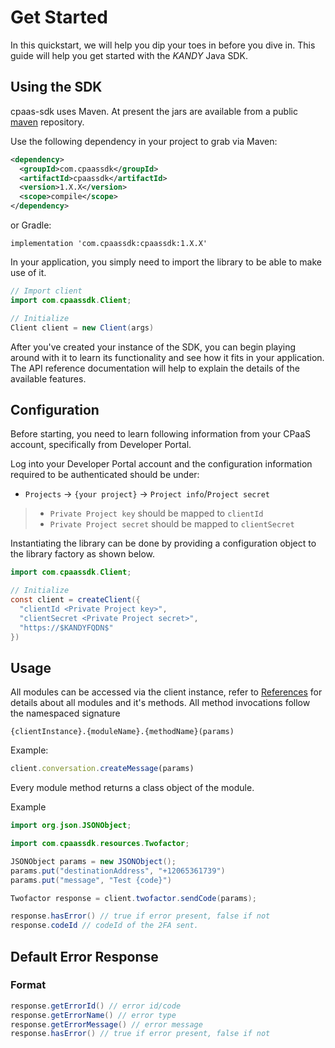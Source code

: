 # Get Started

In this quickstart, we will help you dip your toes in before you dive in. This guide will help you get started with the $KANDY$ Java SDK.

## Using the SDK

cpaas-sdk uses Maven. At present the jars are available from a public [maven](https://mvnrepository.com) repository.

Use the following dependency in your project to grab via Maven:

```xml
<dependency>
  <groupId>com.cpaassdk</groupId>
  <artifactId>cpaassdk</artifactId>
  <version>1.X.X</version>
  <scope>compile</scope>
</dependency>
```

or Gradle:

```
implementation 'com.cpaassdk:cpaassdk:1.X.X'
```

In your application, you simply need to import the library to be able to make use of it.

```java
// Import client
import com.cpaassdk.Client;

// Initialize
Client client = new Client(args)
```

After you've created your instance of the SDK, you can begin playing around with it to learn its functionality and see how it fits in your application. The API reference documentation will help to explain the details of the available features.

## Configuration
Before starting, you need to learn following information from your CPaaS account, specifically from Developer Portal.

Log into your Developer Portal account and the configuration information required to be authenticated should be under:

+ `Projects` -> `{your project}` -> `Project info`/`Project secret`

> + `Private Project key` should be mapped to `clientId`
> + `Private Project secret` should be mapped to `clientSecret`

Instantiating the library can be done by providing a configuration object to the library factory as shown below.

```java
import com.cpaassdk.Client;

// Initialize
const client = createClient({
  "clientId <Private Project key>",
  "clientSecret <Private Project secret>",
  "https://$KANDYFQDN$"
})
```

## Usage

All modules can be accessed via the client instance, refer to [References](/developer/references/java) for details about all modules and it's methods. All method invocations follow the namespaced signature

`{clientInstance}.{moduleName}.{methodName}(params)`

Example:

```javascript
client.conversation.createMessage(params)
```

Every module method returns a class object of the module.

Example

```java
import org.json.JSONObject;

import com.cpaassdk.resources.Twofactor;

JSONObject params = new JSONObject();
params.put("destinationAddress", "+12065361739")
params.put("message", "Test {code}")

Twofactor response = client.twofactor.sendCode(params);

response.hasError() // true if error present, false if not
response.codeId // codeId of the 2FA sent.
```

## Default Error Response

### Format

```java
response.getErrorId() // error id/code
response.getErrorName() // error type
response.getErrorMessage() // error message
response.hasError() // true if error present, false if not
```